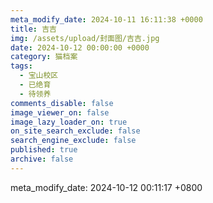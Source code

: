 ```yaml
---
meta_modify_date: 2024-10-11 16:11:38 +0000
title: 吉吉
img: /assets/upload/封面图/吉吉.jpg
date: 2024-10-12 00:00:00 +0000
category: 猫档案
tags:
  - 宝山校区
  - 已绝育
  - 待领养
comments_disable: false
image_viewer_on: false
image_lazy_loader_on: true
on_site_search_exclude: false
search_engine_exclude: false
published: true
archive: false
---
```

meta_modify_date: 2024-10-12 00:11:17 +0800
